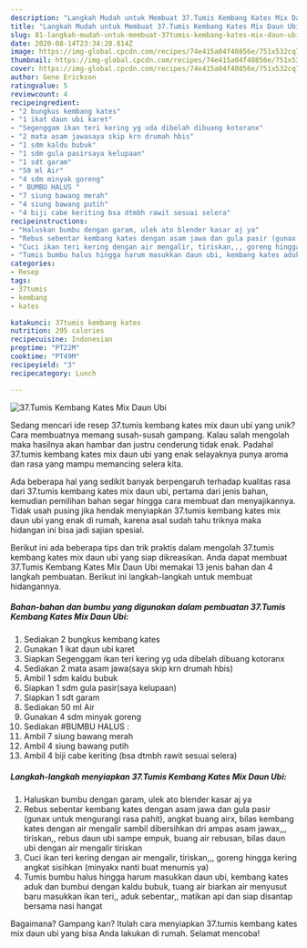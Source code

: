 ```yaml
---
description: "Langkah Mudah untuk Membuat 37.Tumis Kembang Kates Mix Daun Ubi Anti Gagal"
title: "Langkah Mudah untuk Membuat 37.Tumis Kembang Kates Mix Daun Ubi Anti Gagal"
slug: 81-langkah-mudah-untuk-membuat-37tumis-kembang-kates-mix-daun-ubi-anti-gagal
date: 2020-08-14T23:34:28.814Z
image: https://img-global.cpcdn.com/recipes/74e415a04f40856e/751x532cq70/37tumis-kembang-kates-mix-daun-ubi-foto-resep-utama.jpg
thumbnail: https://img-global.cpcdn.com/recipes/74e415a04f40856e/751x532cq70/37tumis-kembang-kates-mix-daun-ubi-foto-resep-utama.jpg
cover: https://img-global.cpcdn.com/recipes/74e415a04f40856e/751x532cq70/37tumis-kembang-kates-mix-daun-ubi-foto-resep-utama.jpg
author: Gene Erickson
ratingvalue: 5
reviewcount: 4
recipeingredient:
- "2 bungkus kembang kates"
- "1 ikat daun ubi karet"
- "Segenggam ikan teri kering yg uda dibelah dibuang kotoranx"
- "2 mata asam jawasaya skip krn drumah hbis"
- "1 sdm kaldu bubuk"
- "1 sdm gula pasirsaya kelupaan"
- "1 sdt garam"
- "50 ml Air"
- "4 sdm minyak goreng"
- " BUMBU HALUS "
- "7 siung bawang merah"
- "4 siung bawang putih"
- "4 biji cabe keriting bsa dtmbh rawit sesuai selera"
recipeinstructions:
- "Haluskan bumbu dengan garam, ulek ato blender kasar aj ya"
- "Rebus sebentar kembang kates dengan asam jawa dan gula pasir (gunax untuk mengurangi rasa pahit), angkat buang airx, bilas kembang kates dengan air mengalir sambil dibersihkan dri ampas asam jawax,,, tiriskan,, rebus daun ubi sampe empuk, buang air rebusan, bilas daun ubi dengan air mengalir tiriskan"
- "Cuci ikan teri kering dengan air mengalir, tiriskan,,, goreng hingga kering angkat sisihkan (minyakx nanti buat menumis ya)"
- "Tumis bumbu halus hingga harum masukkan daun ubi, kembang kates aduk dan bumbui dengan kaldu bubuk, tuang air biarkan air menyusut baru masukkan ikan teri,, aduk sebentar,, matikan api dan siap disantap bersama nasi hangat"
categories:
- Resep
tags:
- 37tumis
- kembang
- kates

katakunci: 37tumis kembang kates 
nutrition: 295 calories
recipecuisine: Indonesian
preptime: "PT22M"
cooktime: "PT49M"
recipeyield: "3"
recipecategory: Lunch

---
```



![37.Tumis Kembang Kates Mix Daun Ubi](https://img-global.cpcdn.com/recipes/74e415a04f40856e/751x532cq70/37tumis-kembang-kates-mix-daun-ubi-foto-resep-utama.jpg)

Sedang mencari ide resep 37.tumis kembang kates mix daun ubi yang unik? Cara membuatnya memang susah-susah gampang. Kalau salah mengolah maka hasilnya akan hambar dan justru cenderung tidak enak. Padahal 37.tumis kembang kates mix daun ubi yang enak selayaknya punya aroma dan rasa yang mampu memancing selera kita.



Ada beberapa hal yang sedikit banyak berpengaruh terhadap kualitas rasa dari 37.tumis kembang kates mix daun ubi, pertama dari jenis bahan, kemudian pemilihan bahan segar hingga cara membuat dan menyajikannya. Tidak usah pusing jika hendak menyiapkan 37.tumis kembang kates mix daun ubi yang enak di rumah, karena asal sudah tahu triknya maka hidangan ini bisa jadi sajian spesial.


Berikut ini ada beberapa tips dan trik praktis dalam mengolah 37.tumis kembang kates mix daun ubi yang siap dikreasikan. Anda dapat membuat 37.Tumis Kembang Kates Mix Daun Ubi memakai 13 jenis bahan dan 4 langkah pembuatan. Berikut ini langkah-langkah untuk membuat hidangannya.

<!--inarticleads1-->

##### Bahan-bahan dan bumbu yang digunakan dalam pembuatan 37.Tumis Kembang Kates Mix Daun Ubi:

1. Sediakan 2 bungkus kembang kates
1. Gunakan 1 ikat daun ubi karet
1. Siapkan Segenggam ikan teri kering yg uda dibelah dibuang kotoranx
1. Sediakan 2 mata asam jawa(saya skip krn drumah hbis)
1. Ambil 1 sdm kaldu bubuk
1. Siapkan 1 sdm gula pasir(saya kelupaan)
1. Siapkan 1 sdt garam
1. Sediakan 50 ml Air
1. Gunakan 4 sdm minyak goreng
1. Sediakan  #BUMBU HALUS :
1. Ambil 7 siung bawang merah
1. Ambil 4 siung bawang putih
1. Ambil 4 biji cabe keriting (bsa dtmbh rawit sesuai selera)




<!--inarticleads2-->

##### Langkah-langkah menyiapkan 37.Tumis Kembang Kates Mix Daun Ubi:

1. Haluskan bumbu dengan garam, ulek ato blender kasar aj ya
1. Rebus sebentar kembang kates dengan asam jawa dan gula pasir (gunax untuk mengurangi rasa pahit), angkat buang airx, bilas kembang kates dengan air mengalir sambil dibersihkan dri ampas asam jawax,,, tiriskan,, rebus daun ubi sampe empuk, buang air rebusan, bilas daun ubi dengan air mengalir tiriskan
1. Cuci ikan teri kering dengan air mengalir, tiriskan,,, goreng hingga kering angkat sisihkan (minyakx nanti buat menumis ya)
1. Tumis bumbu halus hingga harum masukkan daun ubi, kembang kates aduk dan bumbui dengan kaldu bubuk, tuang air biarkan air menyusut baru masukkan ikan teri,, aduk sebentar,, matikan api dan siap disantap bersama nasi hangat




Bagaimana? Gampang kan? Itulah cara menyiapkan 37.tumis kembang kates mix daun ubi yang bisa Anda lakukan di rumah. Selamat mencoba!
